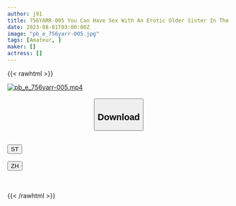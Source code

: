 ```yaml
---
author: j91
title: 756YARR-005 You Can Have Sex With An Erotic Older Sister In The Finest Style! ! A High-Class Men’s Esthetic Salon In Minamiazabu
date: 2023-08-01T03:00:00Z
image: "pb_e_756yarr-005.jpg"
tags: [Amateur, ]
maker: []
actress: []
---
```



{{< rawhtml >}}

<div class="video" data-videoid="KJ8KpGRxWoF0ypX">
    <a href="javascript:;">
        <img src="https://my.j91.asia/posts/pb_e_756yarr-005/pb_e_756yarr-005.jpg" width="WIDTH" height="HEIGHT" alt="pb_e_756yarr-005.mp4" loading="lazy">
    </a>
</div>

<script type="text/javascript" src="https://j91.asia/asset/on-demand-st.js"></script>

<br>
  <link rel="stylesheet" href="https://j91.asia/asset/bs5.css">
  
  <center>
  <button class="btn btn-primary" type="button" data-bs-toggle="collapse" data-bs-target=".multi-collapse" aria-expanded="false" aria-controls="multiCollapseExample1 multiCollapseExample2"><h2>Download</h2></button></center>
</p>
<div class="row">
  <div class="col">
    <div class="collapse multi-collapse" id="multiCollapseExample1">
      <div class="card card-body">
	      	      <br>
<div class="buttons">  
<a href="https://streamtape.to/v/KJ8KpGRxWoF0ypX"><button class="btn-hover color-3"><i class="fa fa-download"></i> ST</button></a></div>
    </div>
  </div>
</div>
  <div class="col">
    <div class="collapse multi-collapse" id="multiCollapseExample2">
      <div class="card card-body">
	      <br>
<div class="buttons">
    <a href="https://lylxan.com/j10qmk0rt6jt.html"><button class="btn-hover color-9"><i class="fa fa-download"></i> ZH</button></a></div>
<br><br>
      </div>
    </div>
  </div>
</div>

{{< /rawhtml >}}